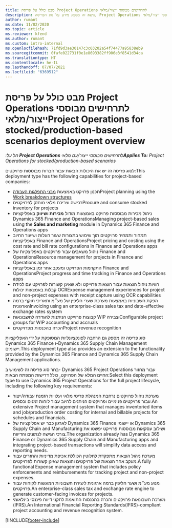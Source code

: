```yaml
---
title: מבט כולל על פריסת Project Operations לתרחישים מבוססי ייצור/מלאי
description: נושא זה מספק מידע על סוג הפריסה, Project Operations לתרחישים מבוססי ייצור/מלאי.
author: rumant
ms.date: 11/02/2020
ms.topic: article
ms.reviewer: kfend
ms.author: rumant
ms.custom: intro-internal
ms.openlocfilehash: 71fd9d3ae30147c3c03202a54f74477a95838eb9
ms.sourcegitcommit: 0fafe022731f0e1e8693382ff906e3f8541d34ca
ms.translationtype: HT
ms.contentlocale: he-IL
ms.lasthandoff: 07/07/2021
ms.locfileid: "6369512"
---
```

# <a name="project-operations-for-stockedproduction-based-scenarios-deployment-overview"></a><span data-ttu-id="4b1a5-103">מבט כולל על פריסת Project Operations לתרחישים מבוססי ייצור/מלאי</span><span class="sxs-lookup"><span data-stu-id="4b1a5-103">Project Operations for stocked/production-based scenarios deployment overview</span></span>

<span data-ttu-id="4b1a5-104">_חל על:**‏ Project Operations** לתרחישים מבוססי ייצור/עם מלאי_</span><span class="sxs-lookup"><span data-stu-id="4b1a5-104">_**Applies To:** Project Operations for stocked/production-based scenarios_</span></span>


<span data-ttu-id="4b1a5-105">לסוג פריסה זה יש את היכולות הבאות עבור חברות מבוססות פרויקטים:</span><span class="sxs-lookup"><span data-stu-id="4b1a5-105">This deployment type has the following capabilities for project-based companies:</span></span>

- <span data-ttu-id="4b1a5-106">תכנון פרויקט באמצעות [מבני התפלגות העבודה](work-breakdown-structures.md)</span><span class="sxs-lookup"><span data-stu-id="4b1a5-106">Project planning using the [Work breakdown structures](work-breakdown-structures.md)</span></span>
- <span data-ttu-id="4b1a5-107">רכישה וצריכת מלאי מוחזק לפרויקטים</span><span class="sxs-lookup"><span data-stu-id="4b1a5-107">Procure and consume stocked inventory for projects</span></span>
- <span data-ttu-id="4b1a5-108">ניהול מכירות מבוססות פרויקט באמצעות מודול **מכירות ושיווק** באפליקציות Dynamics 365 Finance and Operations</span><span class="sxs-lookup"><span data-stu-id="4b1a5-108">Managing project-based sales using the **Sales and marketing** module in Dynamics 365 Finance and Operations apps</span></span>
- <span data-ttu-id="4b1a5-109">תמחור ותמחיר פרויקטים תוך שימוש בתצורות שעור העלות ושיעור החיוב באפליקציות Finance and Operations</span><span class="sxs-lookup"><span data-stu-id="4b1a5-109">Project pricing and costing using the cost rate and bill rate configurations in Finance and Operations apps</span></span>
- <span data-ttu-id="4b1a5-110">ניהול משאבים עבור פרויקטים באפליצקיות של Finance and Operations</span><span class="sxs-lookup"><span data-stu-id="4b1a5-110">Resource management for projects in Finance and Operations apps</span></span>
- <span data-ttu-id="4b1a5-111">התקדמות הפרויקט ומעקב אחר זמן באפליקציות Finance and Operations</span><span class="sxs-lookup"><span data-stu-id="4b1a5-111">Project progress and time tracking in Finance and Operations apps</span></span>
- <span data-ttu-id="4b1a5-112">חוויות ניהול הוצאות עבור הוצאות פרוייקט ולא שאינן קשורות לפרויקט עם לכידת קבלות באמצעות יכולות OCR</span><span class="sxs-lookup"><span data-stu-id="4b1a5-112">Expense management experiences for project and non-project expenses with receipt capture using OCR capabilities</span></span>
- <span data-ttu-id="4b1a5-113">הפקת חשבוניות באמצעות מערכת שערי חליפין של מע״מ ותאריכי תוקף ברמה הארגונית</span><span class="sxs-lookup"><span data-stu-id="4b1a5-113">Invoicing using an enterprise-class sales tax and date-effective exchange rates system</span></span>
- <span data-ttu-id="4b1a5-114">קבוצות פרוייקט הניתנות להגדרה לחשבונאות WIP וצבירה</span><span class="sxs-lookup"><span data-stu-id="4b1a5-114">Configurable project groups for WIP accounting and accruals</span></span>
- <span data-ttu-id="4b1a5-115">הכרה בהכנסות מפרויקטים</span><span class="sxs-lookup"><span data-stu-id="4b1a5-115">Project revenue recognition</span></span>

<span data-ttu-id="4b1a5-116">סוג פריסה זה מספק גם הרחבה לפונקציונליות המסופקת על ידי האפליקציות Dynamics 365 Finance ו-Dynamics 365 Supply Chain Management יישומים.</span><span class="sxs-lookup"><span data-stu-id="4b1a5-116">This deployment type also provides an extension to the functionality provided by the Dynamics 365 Finance and Dynamics 365 Supply Chain Management applications.</span></span>

<span data-ttu-id="4b1a5-117">בחר סוג פריסה זה לשימוש ב- Dynamics 365 Project Operations עבור מחזור החיים המלא של הפרויקט, כולל דרישות המפתח הבאות:</span><span class="sxs-lookup"><span data-stu-id="4b1a5-117">Select this deployment type to use Dynamics 365 Project Operations for the full project lifecycle, including the following key requirements:</span></span>

- <span data-ttu-id="4b1a5-118">מערכת ניהול פרויקטים נרחבת המנהלת פריטי מלאי ועלויות הזמנת עבודה/ייצור עבור פרויקטים פנימיים ופרויקטים הניתנים לחיוב עבור לוחות זמנים וכספים.</span><span class="sxs-lookup"><span data-stu-id="4b1a5-118">An extensive Project management system that manages inventoried items and job/production order costing for internal and billable projects for schedules and financials.</span></span>
- <span data-ttu-id="4b1a5-119">לארגון כבר יש אפליקציות של Dynamics 365 Finance או יישומי Dynamics 365 Supply Chain and Manufacturing ושילוב עסקאות מבוססות פרוייקט יפשטו את צורכי הגישה לנתונים והדיווח.</span><span class="sxs-lookup"><span data-stu-id="4b1a5-119">The organization already has Dynamics 365 Finance or Dynamics 365 Supply Chain and Manufacturing apps and integrating project-based transactions will simplify data access and reporting needs.</span></span>
- <span data-ttu-id="4b1a5-120">מערכת ניהול הוצאות מתפקדת לחלוטין הכוללת אכיפת מדיניות והחזרים עבור מעקב אחר הוצאות של פרויקטים והוצאות שאינן קשורות לפרויקטים.</span><span class="sxs-lookup"><span data-stu-id="4b1a5-120">A fully functional Expense management system that includes policy enforcements and reimbursements for tracking project and non-project expenses.</span></span>
- <span data-ttu-id="4b1a5-121">מנוע מע״מ ושער חליפין ברמה ארגונית ליצירת חשבוניות המוגשות לקוחות עבור פרויקטים.</span><span class="sxs-lookup"><span data-stu-id="4b1a5-121">An enterprise-class sales tax and exchange rate engine to generate customer-facing invoices for projects.</span></span>
- <span data-ttu-id="4b1a5-122">מערכת חשבונאות פרויקטים והכרה בהכנסות התואמת לתקני דיווח פיננסי בינלאומי (IFRS).</span><span class="sxs-lookup"><span data-stu-id="4b1a5-122">An International Financial Reporting Standards(IFRS)-compliant project accounting and revenue recognition system.</span></span>



[!INCLUDE[footer-include](../includes/footer-banner.md)]